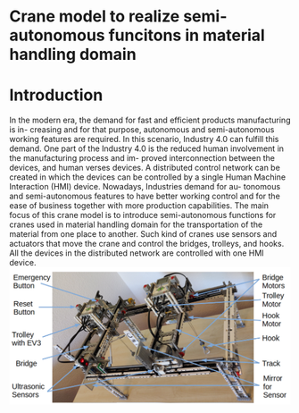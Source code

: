 # Crane model to realize semi-autonomous funcitons in material handling domain
# Introduction
In the modern era, the demand for fast and efficient products manufacturing is in-
creasing and for that purpose, autonomous and semi-autonomous working features
are required. In this scenario, Industry 4.0 can fulfill this demand. One part of the
Industry 4.0 is the reduced human involvement in the manufacturing process and im-
proved interconnection between the devices, and human verses devices. A distributed
control network can be created in which the devices can be controlled by a single
Human Machine Interaction (HMI) device. Nowadays, Industries demand for au-
tonomous and semi-autonomous features to have better working control and for the
ease of business together with more production capabilities. The main focus of this crane model is to introduce semi-autonomous functions for cranes used in material handling
domain for the transportation of the material from one place to another. Such kind
of cranes use sensors and actuators that move the crane and control the bridges,
trolleys, and hooks. All the devices in the distributed network are controlled with
one HMI device.
![Image description](https://github.com/muhammadadeelinfo/Distributed_Control_System_OPCUA_4Diac/blob/master/MODEL.png)
